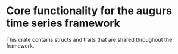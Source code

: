 # Core functionality for the augurs time series framework

This crate contains structs and traits that are shared throughout the framework.
